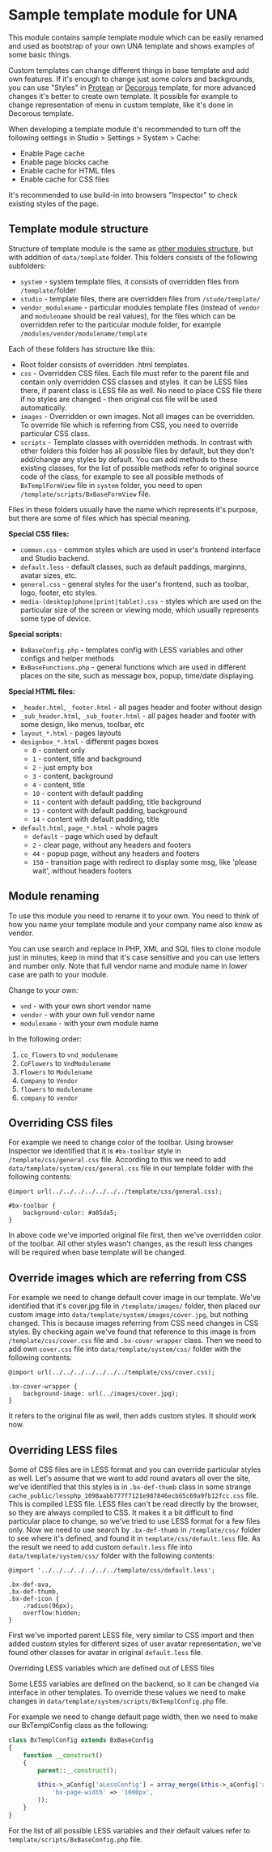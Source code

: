 # Sample template module for UNA

This module contains sample template module which can be easily renamed and used as bootstrap of your own UNA template and shows examples of some basic things.

Custom templates can change different things in base template and add own features. If it's enough to change just some colors and backgrounds, you can use "Styles" in [Protean](https://una.io/page/view-product?id=3) or [Decorous](https://una.io/page/view-product?id=81) template, for more advanced changes it's better to create own template. It possible for example to change representation of menu in custom template, like it's done in Decorous template.

When developing a template module it's recommended to turn off the following settings in Studio > Settings > System > Cache:
- Enable Page cache
- Enable page blocks cache
- Enable cache for HTML files
- Enable cache for CSS files

It's recommended to use build-in into browsers "Inspector" to check existing styles of the page.

## Template module structure 

Structure of template module is the same as [other modules structure](https://github.com/unaio/una/wiki/Directories-structure#module-structure), but with addition of `data/template` folder. This folders consists of the following subfolders:
- `system` - system template files, it consists of overridden files from `/template/`folder
- `studio` - template files, there are overridden files from `/studo/template/`
- `vendor_modulename` - particular modules template files (instead of `vendor` and `modulename` should be real values), for the files which can be overridden refer to the particular module folder, for example `/modules/vendor/modulename/template`

Each of these folders has structure like this:
- Root folder consists of overridden .html templates.
- `css` - Overridden CSS files. Each file must refer to the parent file and contain only overridden CSS classes and styles. It can be LESS files there, if parent class is LESS file as well. No need to place CSS file there if no styles are changed - then original css file will be used automatically.
- `images` - Overridden or own images. Not all images can be overridden. To override file which is referring from CSS, you need to override particular CSS class.
- `scripts` - Template classes with overridden methods. In contrast with other folders this folder has all possible files by default, but they don't add/change any styles by default. You can add methods to these existing classes, for the list of possible methods refer to original source code of the class, for example to see all possible methods of `BxTemplFormView` file in `system` folder, you need to open `/template/scripts/BxBaseFormView` file.

Files in these folders usually have the name which represents it's purpose, but there are some of files which has special meaning.

**Special CSS files:**
- `common.css` - common styles which are used in user's frontend interface and Studio backend.
- `default.less` - default classes, such as default paddings, marginns, avatar sizes, etc.
- `general.css` - general styles for the user's frontend, such as toolbar, logo, footer, etc styles.
- `media-(desktop|phone|print|tablet).css` - styles which are used on the particular size of the screen or viewing mode, which usually represents some type of device.

**Special scripts:**
- `BxBaseConfig.php` - templates config with LESS variables and other configs and helper methods
- `BxBaseFunctions.php` - general functions which are used in different places on the site, such as message box, popup, time/date displaying.

**Special HTML files:**
- `_header.html`, `_footer.html` - all pages header and footer without design
- `_sub_header.html`, `_sub_footer.html` - all pages header and footer with some design, like menus, toolbar, etc
- `layout_*.html` - pages layouts
- `designbox_*.html` - different pages boxes
	- `0` - content only
	- `1` - content, title and background
	- `2` - just empty box
	- `3` - content, background
	- `4` - content, title
	- `10` - content with default padding
	- `11` - content with default padding, title background
	- `13` - content with default padding, background
	- `14` - content with default padding, title
- `default.html`, `page_*.html` - whole pages
	- `default` - page which used by default
	- `2` - clear page, without any headers and footers
	- `44` - popup page, without any headers and footers
	- `150` - transition page with redirect to display some msg, like 'please wait', without headers footers

## Module renaming

To use this module you need to rename it to your own. You need to think of how you name your template module and your company name also know as vendor. 

You can use search and replace in PHP, XML and SQL files to clone module just in minutes, keep in mind that it's case sensitive and you can use letters and number only. Note that full vendor name and module name in lower case are path to your module.

Change to your own:
- `vnd` - with your own short vendor name
- `vendor` - with your own full vendor name
- `modulename` - with your own module name

In the following order:
1. `co_flowers` to `vnd_modulename`
2. `CoFlowers` to `VndModulename`
3. `Flowers` to `Modulename`
4. `Company` to `Vendor`
5. `flowers` to `modulename`
6. `company` to `vendor`


## Overriding CSS files

For example we need to change color of the toolbar. Using browser Inspector we identified that it is `#bx-toolbar` style in `/template/css/general.css` file. According to this we need to add `data/template/system/css/general.css` file in our template folder with the following contents:
```
@import url(../../../../../../../template/css/general.css);

#bx-toolbar {    
	background-color: #a05da5;
}
```
In above code we've imported original file first, then we've overridden color of the toolbar. All other styles wasn't changes, as the result less changes will be required when base template will be changed.

## Override images which are referring from CSS 

For example we need to change default cover image in our template. We've identified that it's cover.jpg file in `/template/images/` folder, then placed our custom image into `data/template/system/images/cover.jpg`, but nothing changed. This is because images referring from CSS need changes in CSS styles. By checking again we've found that reference to this image is from `/template/css/cover.css` file and `.bx-cover-wrapper` class. Then we need to add own `cover.css` file into `data/template/system/css/` folder with the following contents:
```
@import url(../../../../../../../template/css/cover.css);

.bx-cover-wrapper {
    background-image: url(../images/cover.jpg);
}
```
It refers to the original file as well, then adds custom styles. It should work now.

## Overriding LESS files

Some of CSS files are in LESS format and you can override particular styles as well. Let's assume that we want to add round avatars all over the site, we've identified that this styles is in `.bx-def-thumb` class in some strange `cache_public/lessphp_1098aabb777f7121e987846ecb65c69a9fb12fcc.css` file. This is compiled LESS file. LESS files can't be read directly by the browser, so they are always compiled to CSS. It makes it a bit difficult to find particular place to change, so we've tried to use LESS format for a few files only. Now we need to use search by `.bx-def-thumb` in `/template/css/` folder to see where it's defined, and found it in `template/css/default.less` file. As the result we need to add custom `default.less` file into `data/template/system/css/` folder with the following contents:
```
@import '../../../../../../../template/css/default.less';

.bx-def-ava,
.bx-def-thumb,
.bx-def-icon {
    .radius(96px);
    overflow:hidden;
}
```
First we've imported parent LESS file, very similar to CSS import and then added custom styles for different sizes of user avatar representation, we've found other classes for avatar in original `default.less` file.

Overriding LESS variables which are defined out of LESS files

Some LESS variables are defined on the backend, so it can be changed via interface in other templates. To override these values we need to make changes in `data/template/system/scripts/BxTemplConfig.php` file.

For example we need to change default page width, then we need to make our BxTemplConfig class as the following:
```php
class BxTemplConfig extends BxBaseConfig
{
    function __construct()
    {
        parent::__construct();

        $this->_aConfig['aLessConfig'] = array_merge($this->_aConfig['aLessConfig'], array(
            'bx-page-width' => '1000px',
        ));
    }
}
```
For the list of all possible LESS variables and their default values refer to `template/scripts/BxBaseConfig.php` file.


